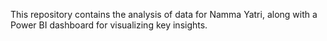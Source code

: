 
This repository contains the analysis of data for Namma Yatri, along with a Power BI dashboard for visualizing key insights.
